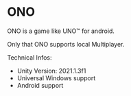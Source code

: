 # ONO

ONO is a game like UNO™ for android. 

Only that ONO supports local Multiplayer. 


Technical Infos: 
*   Unity Version: 2021.1.3f1
*    Universal Windows support 
*    Android support 
  
